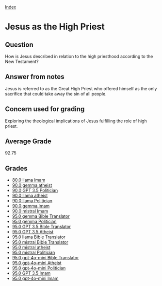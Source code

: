 
[Index](../index.md)
# Jesus as the High Priest
## Question
How is Jesus described in relation to the high priesthood according to the New Testament?

## Answer from notes
Jesus is referred to as the Great High Priest who offered himself as the only sacrifice that could take away the sin of all people.

## Concern used for grading
Exploring the theological implications of Jesus fulfilling the role of high priest.

## Average Grade
92.75

## Grades
 * [80.0 llama Imam](../answers/llama_Imam/Jesus_as_the_High_Priest.md)
 * [90.0 gemma atheist](../answers/gemma_atheist/Jesus_as_the_High_Priest.md)
 * [90.0 GPT 3.5 Politician](../answers/GPT_3.5_Politician/Jesus_as_the_High_Priest.md)
 * [90.0 llama atheist](../answers/llama_atheist/Jesus_as_the_High_Priest.md)
 * [90.0 llama Politician](../answers/llama_Politician/Jesus_as_the_High_Priest.md)
 * [90.0 gemma Imam](../answers/gemma_Imam/Jesus_as_the_High_Priest.md)
 * [90.0 mistral Imam](../answers/mistral_Imam/Jesus_as_the_High_Priest.md)
 * [95.0 gemma Bible Translator](../answers/gemma_Bible_Translator/Jesus_as_the_High_Priest.md)
 * [95.0 gemma Politician](../answers/gemma_Politician/Jesus_as_the_High_Priest.md)
 * [95.0 GPT 3.5 Bible Translator](../answers/GPT_3.5_Bible_Translator/Jesus_as_the_High_Priest.md)
 * [95.0 GPT 3.5 Atheist](../answers/GPT_3.5_Atheist/Jesus_as_the_High_Priest.md)
 * [95.0 llama Bible Translator](../answers/llama_Bible_Translator/Jesus_as_the_High_Priest.md)
 * [95.0 mistral Bible Translator](../answers/mistral_Bible_Translator/Jesus_as_the_High_Priest.md)
 * [95.0 mistral atheist](../answers/mistral_atheist/Jesus_as_the_High_Priest.md)
 * [95.0 mistral Politician](../answers/mistral_Politician/Jesus_as_the_High_Priest.md)
 * [95.0 gpt-4o-mini Bible Translator](../answers/gpt-4o-mini_Bible_Translator/Jesus_as_the_High_Priest.md)
 * [95.0 gpt-4o-mini Atheist](../answers/gpt-4o-mini_Atheist/Jesus_as_the_High_Priest.md)
 * [95.0 gpt-4o-mini Politician](../answers/gpt-4o-mini_Politician/Jesus_as_the_High_Priest.md)
 * [95.0 GPT 3.5 Imam](../answers/GPT_3.5_Imam/Jesus_as_the_High_Priest.md)
 * [95.0 gpt-4o-mini Imam](../answers/gpt-4o-mini_Imam/Jesus_as_the_High_Priest.md)

